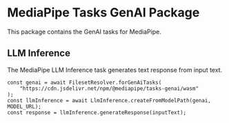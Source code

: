 # MediaPipe Tasks GenAI Package

This package contains the GenAI tasks for MediaPipe.

## LLM Inference

The MediaPipe LLM Inference task generates text response from input text.

```
const genai = await FilesetResolver.forGenAiTasks(
    "https://cdn.jsdelivr.net/npm/@mediapipe/tasks-genai/wasm"
);
const llmInference = await LlmInference.createFromModelPath(genai, MODEL_URL);
const response = llmInference.generateResponse(inputText);
```

<!-- TODO: Complete README for MediaPipe GenAI Task. -->
